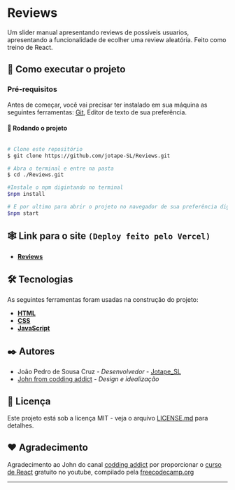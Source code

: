 # Reviews

Um slider manual apresentando reviews de possíveis usuarios, apresentando a funcionalidade de ecolher uma review aleatória. Feito como treino de React.

## 🚀 Como executar o projeto

### Pré-requisitos

Antes de começar, você vai precisar ter instalado em sua máquina as seguintes ferramentas:
[Git](https://git-scm.com), Editor de texto de sua preferência.

#### 🎲 Rodando o projeto

```bash

# Clone este repositório
$ git clone https://github.com/jotape-SL/Reviews.git

# Abra o terminal e entre na pasta
$ cd ./Reviews.git

#Instale o npm digintando no terminal
$npm install

# E por ultimo para abrir o projeto no navegador de sua preferência digite no terminal
$npm start

```
## 🕸 Link para o site ``(Deploy feito pelo Vercel)``

- **[Reviews](https://reviews-pi.vercel.app/)**


## 🛠 Tecnologias

As seguintes ferramentas foram usadas na construção do projeto:


- **[HTML](https://developer.mozilla.org/pt-BR/docs/Web/HTML)**
- **[CSS](https://developer.mozilla.org/pt-BR/docs/Web/CSS)**
- **[JavaScript](https://developer.mozilla.org/pt-BR/docs/Web/JavaScript)**

## ✒️ Autores

* João Pedro de Sousa Cruz - *Desenvolvedor* - [Jotape_SL](https://github.com/jotape-SL)
* [John from codding addict](https://github.com/john-smilga) - *Design e idealização*  


## 📄 Licença

Este projeto está sob a licença MIT - veja o arquivo [LICENSE.md](https://github.com/jotape-SL/Reviews/blob/main/LICENSE) para detalhes.

## ❤️ Agradecimento

Agradecimento ao John do canal [codding addict](https://www.youtube.com/c/CodingAddict/featured) por proporcionar o [curso de React](https://www.youtube.com/watch?v=4UZrsTqkcW4&ab_channel=freeCodeCamp.org) gratuito no youtube, compilado pela [freecodecamp.org](https://www.freecodecamp.org/)

---


